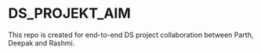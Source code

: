 # DS_PROJEKT_AIM
This repo is created for end-to-end DS project collaboration between Parth, Deepak and Rashmi.
